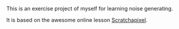 This is an exercise project of myself for learning noise generating.

It is based on the awesome online lesson [Scratchapixel](https://www.scratchapixel.com/index.php).
